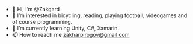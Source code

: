 - 👋 Hi, I’m @Zakgard
- 👀 I’m interested in bicycling, reading, playing football, videogames and of course programming.
- 🌱 I’m currently learning Unity, C#, Xamarin.
-  📫 How to reach me zakharpirogov@gmail.com

<!---
Zakgard/Zakgard is a ✨ special ✨ repository because its `README.md` (this file) appears on your GitHub profile.
You can click the Preview link to take a look at your changes.
--->
